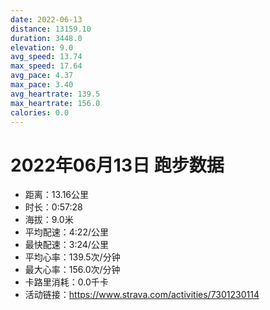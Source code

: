 ```yaml
---
date: 2022-06-13
distance: 13159.10
duration: 3448.0
elevation: 9.0
avg_speed: 13.74
max_speed: 17.64
avg_pace: 4.37
max_pace: 3.40
avg_heartrate: 139.5
max_heartrate: 156.0
calories: 0.0
---
```


# 2022年06月13日 跑步数据

- 距离：13.16公里
- 时长：0:57:28
- 海拔：9.0米
- 平均配速：4:22/公里
- 最快配速：3:24/公里
- 平均心率：139.5次/分钟
- 最大心率：156.0次/分钟
- 卡路里消耗：0.0千卡
- 活动链接：https://www.strava.com/activities/7301230114

